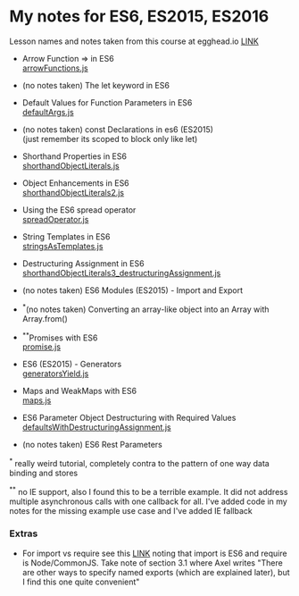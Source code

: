 # My notes for ES6, ES2015, ES2016

Lesson names and notes taken from this course at egghead.io [LINK](https://egghead.io/courses/learn-es6-ecmascript-2015?utm_source=drip&utm_medium=email&utm_campaign=learn-es6)

- Arrow Function => in ES6<br/>[arrowFunctions.js](./arrowFunctions.js)

- (no notes taken) The let keyword in ES6

- Default Values for Function Parameters in ES6<br/>[defaultArgs.js](./defaultArgs.js)

- (no notes taken) const Declarations in es6 (ES2015)<br/>(just remember its scoped to block only like let)

- Shorthand Properties in ES6<br/>[shorthandObjectLiterals.js](shorthandObjectLiterals.js)

- Object Enhancements in ES6<br/>[shorthandObjectLiterals2.js](shorthandObjectLiterals2.js)

- Using the ES6 spread operator<br/>[spreadOperator.js](spreadOperator.js)

- String Templates in ES6<br/>[stringsAsTemplates.js](stringsAsTemplates.js)

- Destructuring Assignment in ES6<br/>[shorthandObjectLiterals3_destructuringAssignment.js](shorthandObjectLiterals3_destructuringAssignment.js)

- (no notes taken) ES6 Modules (ES2015) - Import and Export

- <sup>*</sup>(no notes taken) Converting an array-like object into an Array with Array.from()

- <sup>**</sup>Promises with ES6<br/>[promise.js](promise.js)

- ES6 (ES2015) - Generators<br/>[generatorsYield.js](generatorsYield.js)

- Maps and WeakMaps with ES6<br/>[maps.js](maps.js)

- ES6 Parameter Object Destructuring with Required Values<br/>[defaultsWithDestructuringAssignment.js](defaultsWithDestructuringAssignment.js)

- (no notes taken) ES6 Rest Parameters

<sup>*</sup> really weird tutorial, completely contra to the pattern of one way data binding and stores

<sup>**</sup> no IE support, also I found this to be a terrible example. It did not address multiple asynchronous calls with one callback for all.  I've added code in my notes for the missing example use case and I've added IE fallback

### Extras

- For import vs require see this [LINK](http://www.2ality.com/2014/09/es6-modules-final.html) noting that import is ES6 and require is Node/CommonJS. Take note of section 3.1 where Axel writes "There are other ways to specify named exports (which are explained later), but I find this one quite convenient"







